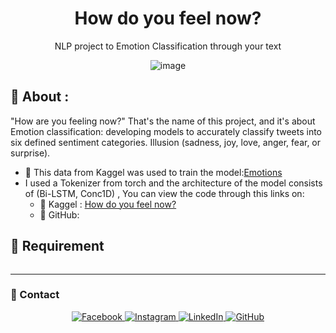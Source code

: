 <div align="center">
  
# How do you feel now?

NLP project to Emotion Classification through your text

![image](https://github.com/zeyadusf/What-are-you-feeling-now/assets/83798621/5e9962d5-d2c4-4562-9202-e0b74969d840)

</div>

## :dart: About : ##
"How are you feeling now?" That's the name of this project, and it's about Emotion  classification: developing models to accurately classify tweets into six defined sentiment categories. Illusion (sadness, joy, love, anger, fear, or surprise).

* 🔗 This data from Kaggel was used to train the model:[Emotions](https://www.kaggle.com/datasets/nelgiriyewithana/emotions)
* I used a Tokenizer from torch and the architecture of the model consists of (Bi-LSTM, Conc1D) , You can view the code through this links on:
    - 🔗 Kaggel : [ How do you feel now?](https://www.kaggle.com/code/zeyadusf/how-do-you-feel-now?)
    - 🔗 GitHub: 


## 🚩 Requirement ##
```pip install torchtext
```

  <hr>
  
<!--Social Media-->
### :email: Contact ##
<p align="center">
 <a href="https://www.facebook.com/ziayd.yosif" target="_blank">
  <img src="https://img.shields.io/badge/-Zeyad Usf-1877F2?style=flat&logo=facebook&logoColor=white" alt="Facebook" />
</a>

<a href="https://www.instagram.com/zeyadusf/" target="_blank">
  <img src="https://img.shields.io/badge/-zeyadusf-white?style=flat&logo=instagram&logoColor=#E65468" alt="Instagram" />
</a>


<a href="https://www.linkedin.com/in/zeyadusf/" target="_blank">
  <img src="https://img.shields.io/badge/-Zeyad Usf-0077B5?style=flat&logo=linkedin&logoColor=white" alt="LinkedIn" />
</a>

<a href="https://github.com/zeyadusf" target="_blank">
  <img src="https://img.shields.io/badge/-@zeyadusf-181717?style=flat&logo=github&logoColor=white" alt="GitHub" />
</a>
</p>

